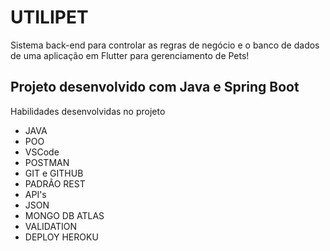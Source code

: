 # UTILIPET
Sistema back-end para controlar as regras de negócio e o banco de dados de uma aplicação em Flutter para gerenciamento de Pets!

## Projeto desenvolvido com Java e Spring Boot

Habilidades desenvolvidas no projeto
- JAVA
- POO
- VSCode
- POSTMAN
- GIT e GITHUB
- PADRÃO REST
- API's
- JSON
- MONGO DB ATLAS
- VALIDATION
- DEPLOY HEROKU
